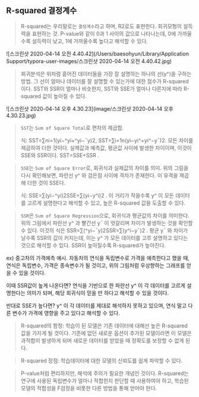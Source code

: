 ## R-squared 결정계수

> R-squared는 우리말로는 `결정계수`라고 하며, R2로도 표현한다.
> 회귀모형의 설득력을 표현하는 것. P-value와 같이 0과 1 사이의 값으로 나타나는데, 0에 가까울수록 설득력이 낮고, 1에 가까울수록 높다고 해석할 수 있다.

![스크린샷 2020-04-14 오전 4.40.42](/Users/baesohyun/Library/Application Support/typora-user-images/스크린샷 2020-04-14 오전 4.40.42.jpg)

>  회귀분석은 위처럼 흩어진 데이터들을 가장 잘 설명하는 하나의 선(y^)을 구하는 방법. 그 선이 얼마나 데이터를 잘 설명할 수 있는가에 대한 점수가 R-squared이다.  SST와 SSR이 얼마나 비슷한지, SST와 SSE가 얼마나 다른지에 따라 R-squared 값이 높아질 수 있다. 
>
> 

![스크린샷 2020-04-14 오후 4.30.23](image/스크린샷 2020-04-14 오후 4.30.23.jpg)



>   `SST`는 `Sum of Square Total`로 편차의 제곱합. 
>
> 식: SST=∑ni=1(yi−^yi+^yi−¯y)2, SST=∑i=1n(yi−yi^+yi^−y¯)2.  모든 차이를 제곱하여 더한 것이다. 실제값과 예측값, 평균값 사이에 발생한 차이이며, 이것이 SSE와 SSR이다. SST=SSE+SSR .

>  `SSE`는 `Sum of Square Error`로, 회귀식과 실제값의 차이를 의미. 위의 그림을 다시 확인해보면, 파란선 y^ 와 검은점 사이에 격차가 존재한다. 이 유격을 제곱해 더한 것이 SSE다. 
>
> 식: SSE=∑(yi−^yi)2SSE=∑(yi−y^i)2 . 이 거리가 작을수록 y^ 이 모든 데이터를 고르게 설명한다고 해석할 수 있고, 높은 R-squared 값을 도출할 수 있다.

> `SSR`은 `Sum of Square Regression`으로, 회귀식과 평균값의 차이를 의미한다. 위의 그림에서 파란선 y^ 과 빨간선 y¯ 이 엇갈리며 차이가 발생하는 것을 확인할 수 있다. 이것의 식은  SSR=∑(^yi−¯y)2SSR=∑(y^i−y¯)2 . 평균 y¯ 와 차이가 날수록 SSR의 값이 커지는데, 이는 y^ 가 모든 데이터를 고루 설명하고 있다는 것으로 해석할 수 있다. SSR이 높아질수록 R-squared가 높아진다.

 ex) 중고차의 가격예측 예시. 자동차의 연식을 독립변수로 가격을 예측한다고 했을 때, 연식은 독립변수, 가격은 종속변수가 될 것이고, 위의 그림처럼 우상향하는 그래프를 얻을 수 있을 것이다.

이때 SSR값이 높게 나온다면? 연식을 기반으로 한 파란선 y^ 이 각 데이터를 고르게 설명한다는 의미가 되며, 해당 회귀식이 믿을 만 하다고 해석할 수 있을 것이다.

 반대로 SSE가 높다면?  y^ 이 각 데이터를 제대로 해석하지 못하고 있으며, 연식 말고 다른 변수가 가격에 영향을 주고 있다고 해석할 수 있다.

>  R-squared의 함정: 학습이 된 모델은 기존 데이터에 대해선 높은 R-squared 값을 가지게 될 것이다. 기존에 없던 새로운 옵션이 추가된 모델이라면 이 모델은 과적합이 발생하게 되며 새로운 데이터를 받았을 때 정확도를 보장할 수 없게 된다.

>  R-squared 장점: 학습데이터에 대한 모델의 신뢰도를 쉽게 파악할 수 있다.

>   P-value처럼 편리하지만, 해석에 주의가 필요한 개념인 것이다. R-squared는 연구에 사용된 독립변수가 얼마나 적합한지 판단할 때 사용하여야 하고, 학습된 모델의 적합성을 F검정을 비롯한 다른 방법을 통해 얻어야 한다.



[
](https://jihongl.github.io/2017/09/16/Rsquared/03.jpg)
